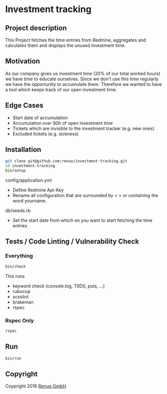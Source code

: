 # Investment tracking

## Project description

This Project fetches the time entries from Redmine, aggregates and calculates them and displays the unused investment time.

## Motivation

As our company gives us investment time (20% of our total worked hours) we have time to educate ourselves. Since we don't use this time regularly we have the opportunity to accumulate them. Therefore we wanted to have a tool which keeps track of our open investment time.

## Edge Cases

* Start date of accumulation
* Accumulation over 80h of open investment time
* Tickets which are invisible to the investment tracker (e.g. new ones)
* Excluded tickets (e.g. sickness)

## Installation

```sh
git clone git@github.com:renuo/investment-tracking.git
cd investment-tracking
bin/setup
```

config/application.yml

* Define Redmine Api-Key
* Rename all configuration that are surrounded by < > or containing the word yourname.

db/seeds.rb

* Set the start date from which on you want to start fetching the time entries

## Tests / Code Linting / Vulnerability Check

### Everything

```sh
bin/check
```

This runs

* keyword check (console.log, T0D0, puts, ...)
* rubocop
* scsslint
* brakeman
* rspec

### Rspec Only

```sh
rspec
```

## Run

```sh
bin/run
```

## Copyright

Coypright 2016 [Renuo GmbH](https://www.renuo.ch/).

